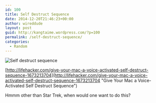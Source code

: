 ```yaml
---
id: 100
title: Self Destruct Sequence
date: 2014-12-20T21:46:23+00:00
author: wireddude
layout: post
guid: http://kangtaime.wordpress.com/?p=100
permalink: /self-destruct-sequence/
categories:
  - Random
---
```

<img src="http://i1.wp.com/i.ytimg.com/vi/zx_25ernC2c/maxresdefault.jpg?w=604" alt="Self destruct sequence" data-recalc-dims="1" />

[http://lifehacker.com/give-your-mac-a-voice-activated-self-destruct-sequence-1673213704](http://lifehacker.com/give-your-mac-a-voice-activated-self-destruct-sequence-1673213704 "Give Your Mac a Voice-Activated Self Destruct Sequence")

Hmmm other than Star Trek, when would one want to do this?